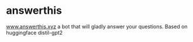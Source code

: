 # answerthis
www.answerthis.xyz a bot that will gladly answer your questions. Based on huggingface distil-gpt2
